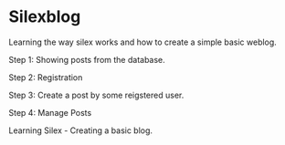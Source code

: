 Silexblog
==============

Learning the way silex works and how to create a simple basic weblog.

Step 1:
Showing posts from the database.

Step 2:
Registration

Step 3:
Create a post by some reigstered user.

Step 4:
Manage Posts

Learning Silex - Creating a basic blog.

